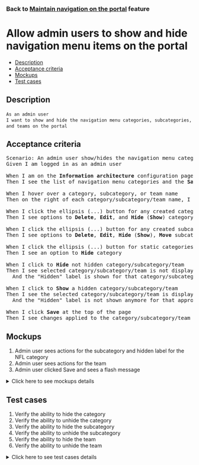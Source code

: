 ### Back to [Maintain navigation on the portal](../../) feature

# Allow admin users to show and hide navigation menu items on the portal

- [Description](#description)
- [Acceptance criteria](#acceptance-criteria)
- [Mockups](#mockups)
- [Test cases](#test-cases)

## Description

    As an admin user
    I want to show and hide the navigation menu categories, subcategories, and teams on the portal

## Acceptance criteria

<pre>
Scenario: An admin user show/hides the navigation menu categories, subcategories, and teams
Given I am logged in as an admin user

When I am on the <b>Information architecture</b> configuration page
Then I see the list of navigation menu categories and the <b>Save</b> button

When I hover over a category, subcategory, or team name
Then on the right of each category/subcategory/team name, I see the ellipsis (...) button

When I click the ellipsis (...) button for any created category
Then I see options to <b>Delete</b>, <b>Edit</b>, and <b>Hide</b> (<b>Show</b>) category

When I click the ellipsis (...) button for any created subcategory/team
Then I see options to <b>Delete</b>, <b>Edit</b>, <b>Hide</b> (<b>Show</b>), <b>Move</b> subcategory/team

When I click the ellipsis (...) button for static categories (<b>Lifestyle</b>, <b>Dealbook</b>, <b>Video</b>, <b>Team hub</b>)
Then I see an option to <b>Hide</b> category

When I click to <b>Hide</b> not hidden category/subcategory/team
Then I see selected category/subcategory/team is not displayed on the users UI
  And the "Hidden" label is shown for that category/subcategory/team on the <b>Information architecture</b> configuration page

When I click to <b>Show</b> a hidden category/subcategory/team
Then I see the selected category/subcategory/team is displayed on the users UI
  And the "Hidden" label is not shown anymore for that appropriate category/subcategory/team on the <b>Information architecture</b> configuration page

When I click <b>Save</b> at the top of the page
Then I see changes applied to the category/subcategory/team are saved
</pre>

## Mockups

1. Admin user sees actions for the subcategory and hidden label for the NFL category
2. Admin user sees actions for the team
3. Admin user clicked Save and sees a flash message

<details>
  <summary>Click here to see mockups details</summary>

**1. Admin user sees actions for the subcategory and hidden label for the NFL category:**

![Admin user sees actions for the subcategory and hidden label for the NFL category](/products/sport_news_portal/web_application_features/maintain_navigation/images/ia_subcategory_actions.png)

**2. Admin user sees actions for the team:**

![Admin user sees actions for the team](/products/sport_news_portal/web_application_features/maintain_navigation/images/ia_team_actions.png)

**3. Admin user clicked Save and sees a flash message:**

![Admin user clicked Save and sees a flash message](/products/sport_news_portal/web_application_features/maintain_navigation/images/ia_success_save.png)

</details>

## Test cases

1. Verify the ability to hide the category
2. Verify the ability to unhide the category
3. Verify the ability to hide the subcategory
4. Verify the ability to unhide the subcategory
5. Verify the ability to hide the team
6. Verify the ability to unhide the team

<details>
  <summary>Click here to see test cases details</summary>

### **#1. Verify the ability to hide the category**

|Preconditions|Steps|Expected result
--------------|-----|----------
|- Log in by admin account</br>- Go to the <b>Information Architecture</b> configuration page|1) On the right of an unhidden category, click the ellipsis (...) button</br>2) Click <b>Hide</b>|2) The <b>Hidden</b> label is shown for the category. The category is not visible for users|

### **#2. Verify the ability to unhide the category**

|Preconditions|Steps|Expected result
--------------|-----|----------
|- Log in by admin account</br>- Go to the <b>Information Architecture</b> configuration page</br>- There is a hidden category|1) On the right of a hidden category, click the ellipsis (...) button</br>2) Click <b>Show</b>|2) The <b>Hidden</b> label is not shown for the category. Category with all subcategories and teams is visible for users|

### **#3. Verify the ability to hide the subcategory**

|Preconditions|Steps|Expected result
--------------|-----|----------
|- Log in by admin account</br>- Go to the <b>Information Architecture</b> configuration page</br>- There is an unhidden subcategory|1) On the right of an unhidden subcategory, click the ellipsis (...) button</br>2) Click <b>Hide</b>|2) The <b>Hidden</b> label is shown for the subcategory. The subcategory is not visible for users|

### **#4. Verify the ability to unhide the subcategory**

|Preconditions|Steps|Expected result
--------------|-----|----------
|- Log in by admin account</br>- Go to the <b>Information Architecture</b> configuration page</br>- There is a hidden subcategory|1) On the right of a hidden subcategory, click the ellipsis (...) button</br>2) Click <b>Show</b>|2) The <b>Hidden</b> label is not shown for the subcategory. Subcategory with all teams is visible for users|

### **#5. Verify the ability to hide the team**

|Preconditions|Steps|Expected result
--------------|-----|----------
|- Log in by admin account</br>- Go to the <b>Information Architecture</b> configuration page</br>- There is an unhidden team|1) On the right of an unhidden team, click the ellipsis (...) button</br>2) Click <b>Hide</b>|2) The <b>Hidden</b> label is shown for the team. The team is not visible for users|

### **#6. Verify the ability to unhide the team**

|Preconditions|Steps|Expected result
--------------|-----|----------
|- Log in by admin account</br>- Go to the <b>Information Architecture</b> configuration page</br>- There is a hidden team|1) On the right of a hidden team, click the ellipsis (...) button</br>2) Click <b>Show</b>|2) The <b>Hidden</b> label is not shown for the team. The team is visible for users|

</details>
